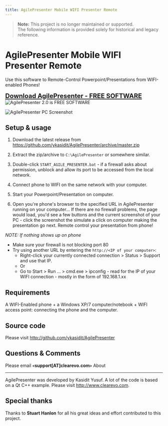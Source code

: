 ```yaml
---
title: AgilePresenter Mobile WIFI Presenter Remote
---
```


> **Note:** This project is no longer maintained or supported.  
> The following information is provided solely for historical and legacy reference.


AgilePresenter Mobile WIFI Presenter Remote
==========================

Use this software to Remote-Control Powerpoint/Presentations from WIFI-enabled Phones!

**<big><big>[Download AgilePresenter - FREE SOFTWARE](http://github.com/ykasidit/AgilePresenter/archives/master)</big></big>** ![AgilePresenter 2.0 is FREE SOFTWARE](../images/gplv3-127x51.png)

![AgilePresenter PC Screenshot](../images/agile_presenter_ss.png)

Setup & usage
-------------
1. Download the latest release from <https://github.com/ykasidit/AgilePresenter/archive/master.zip>

2. Extract the zip/archive to `C:\AgilePresenter` or somewhere similar. 

3. Double-click `START_AGILE_PRESENTER.bat` - if a firewall asks about permission, unblock and allow its port to be accessed from the local network.

4. Connect phone to WIFI on the same network with your computer.

5. Start your Powerpoint/Presentation on computer.

6. Open you're phone's browser to the specified URL in AgilePresenter running on your computer...  If there are no firewall problems, the page would load, you'd see a few buttons and the current screenshot of your PC - click the screenshot the simulate a click on computer making the presentation go next. Remote control your presentation from phone!

*NOTE: If nothing shows up on phone*
- Make sure your firewall is not blocking port 80
- Try using another URL by entering the `http://<IP of your computer>`:
	- Right-click your currently connected connection > Status > Support and use that IP.
	- Or
	- Go to Start > Run ... > cmd.exe > ipconfig - read for the IP of your WIFI connection - mostly in the form of 192.168.1.xx


Requirements
----------
A WIFI-Enabled phone + a Windows XP/7 computer/notebook + WIFI access point: connecting the phone and the computer.

Source code
-----------
Please visit <http://github.com/ykasidit/AgilePresenter>

Questions & Comments
-------------------
Please email **`<`support[AT]clearevo.com`>`**
About

--------
AgilePresenter was developed by Kasidit Yusuf. A lot of the code is based on a Qt C++ example. Please visit <http://www.clearevo.com>.


Special thanks
--------------
Thanks to **Stuart Hanlon** for all his great ideas and effort contributed to this project.

